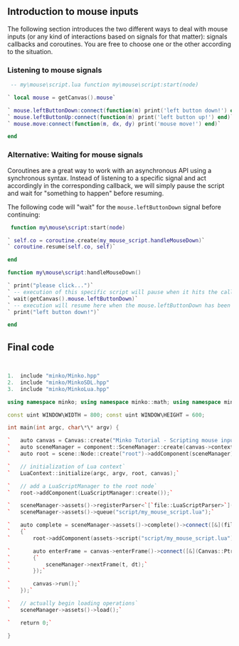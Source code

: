 Introduction to mouse inputs
----------------------------

The following section introduces the two different ways to deal with mouse inputs (or any kind of interactions based on signals for that matter): signals callbacks and coroutines. You are free to choose one or the other according to the situation.

### Listening to mouse signals


```lua
 -- my\mouse\script.lua function my\mouse\script:start(node)

` local mouse = getCanvas().mouse`

` mouse.leftButtonDown:connect(function(m) print('left button down!') end)`
` mouse.leftButtonUp:connect(function(m) print('left button up!') end)`
` mouse.move:connect(function(m, dx, dy) print('mouse move!') end)`

end 
```


### Alternative: Waiting for mouse signals

Coroutines are a great way to work with an asynchronous API using a synchronous syntax. Instead of listening to a specific signal and act accordingly in the corresponding callback, we will simply pause the script and wait for "something to happen" before resuming.

The following code will "wait" for the `mouse.leftButtonDown` signal before continuing:


```lua
 function my\mouse\script:start(node)

` self.co = coroutine.create(my_mouse_script.handleMouseDown)`
` coroutine.resume(self.co, self)`

end

function my\mouse\script:handleMouseDown()

` print("please click...")`
` -- execution of this specific script will pause when it hits the call to wait()`
` wait(getCanvas().mouse.leftButtonDown)`
` -- execution will resume here when the mouse.leftButtonDown has been executed`
` print("left button down!")`

end 
```


Final code
----------


```cpp


1.  include "minko/Minko.hpp"
2.  include "minko/MinkoSDL.hpp"
3.  include "minko/MinkoLua.hpp"

using namespace minko; using namespace minko::math; using namespace minko::component;

const uint WINDOW\WIDTH = 800; const uint WINDOW\HEIGHT = 600;

int main(int argc, char\*\* argv) {

`   auto canvas = Canvas::create("Minko Tutorial - Scripting mouse inputs", WINDOW_WIDTH, WINDOW_HEIGHT);`
`   auto sceneManager = component::SceneManager::create(canvas->context());`
`   auto root = scene::Node::create("root")->addComponent(sceneManager);`

`   // initialization of Lua context`
`   LuaContext::initialize(argc, argv, root, canvas);`

`   // add a LuaScriptManager to the root node`
`   root->addComponent(LuaScriptManager::create());`

`   sceneManager->assets()->registerParser<`[`file::LuaScriptParser>`](file::LuaScriptParser>)`("lua");`
`   sceneManager->assets()->queue("script/my_mouse_script.lua");`

`   auto complete = sceneManager->assets()->complete()->connect([&](file::AssetLibrary::Ptr assets)`
`   {`
`       root->addComponent(assets->script("script/my_mouse_script.lua"));`

`       auto enterFrame = canvas->enterFrame()->connect([&](Canvas::Ptr c, float t, float dt)`
`       {`
`           sceneManager->nextFrame(t, dt);`
`       });`

`       canvas->run();`
`   });`

`   // actually begin loading operations`
`   sceneManager->assets()->load();`

`   return 0;`

} 
```


